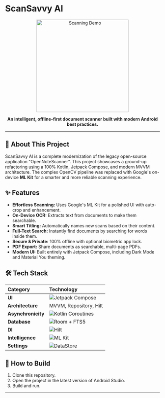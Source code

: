 # ScanSavvy AI

<p align="center">
  <img src="https://media.giphy.com/media/v1.Y2lkPTc5MGI3NjExMXZ2bm5kNWQwdHZweDR4NWY0b3N6aHlwazBpdHpxamhuenUyMDQ3NyZlcD12MV9pbnRlcm5hbF9naWZfYnlfaWQmY3Q9Zw/LKVyY24iI8Gg1C4t7p/giphy.gif" width="300" alt="Scanning Demo"/>
</p>

<p align="center">
  <strong>An intelligent, offline-first document scanner built with modern Android best practices.</strong>
</p>

---

## 📖 About This Project

ScanSavvy AI is a complete modernization of the legacy open-source application "OpenNoteScanner". This project showcases a ground-up refactoring using a 100% Kotlin, Jetpack Compose, and modern MVVM architecture. The complex OpenCV pipeline was replaced with Google's on-device **ML Kit** for a smarter and more reliable scanning experience.

## ✨ Features

*   **Effortless Scanning:** Uses Google's ML Kit for a polished UI with auto-crop and enhancement.
*   **On-Device OCR:** Extracts text from documents to make them searchable.
*   **Smart Titling:** Automatically names new scans based on their content.
*   **Full-Text Search:** Instantly find documents by searching for words inside them.
*   **Secure & Private:** 100% offline with optional biometric app lock.
*   **PDF Export:** Share documents as searchable, multi-page PDFs.
*   **Modern UI:** Built entirely with Jetpack Compose, including Dark Mode and Material You theming.

## 🛠️ Tech Stack

| Category | Technology |
| :--- | :--- |
| **UI** | ![Jetpack Compose](https://img.shields.io/badge/Jetpack%20Compose-4285F4?style=for-the-badge&logo=jetpackcompose&logoColor=white) |
| **Architecture** | MVVM, Repository, Hilt |
| **Asynchronicity** | ![Kotlin Coroutines](https://img.shields.io/badge/Coroutines-00949D?style=for-the-badge&logo=kotlin&logoColor=white) |
| **Database** | ![Room](https://img.shields.io/badge/Room-7484B8?style=for-the-badge&logo=android&logoColor=white) + FTS5 |
| **DI** | ![Hilt](https://img.shields.io/badge/Hilt-007396?style=for-the-badge&logo=dagger&logoColor=white) |
| **Intelligence** | ![ML Kit](https://img.shields.io/badge/ML%20Kit-FFA000?style=for-the-badge&logo=google&logoColor=white) |
| **Settings** | ![DataStore](https://img.shields.io/badge/DataStore-592B88?style=for-the-badge&logo=android&logoColor=white) |

## 🚀 How to Build

1.  Clone this repository.
2.  Open the project in the latest version of Android Studio.
3.  Build and run.

---